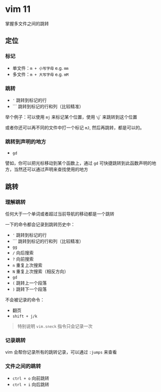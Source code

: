# vim 11

掌握多文件之间的跳转

## 定位

### 标记

- 单文件：`m + 小写字母` e.g. `mm`
- 多文件：`m + 大写字母` e.g. `mM`

### 跳转

- `'` 跳转到标记的行
- `\`` 跳转到标记的行和列（比较精准）

举个例子：可以使用 `mj` 来标记某个位置，使用 `\`j` 来跳转到这个位置

或者你还可以再不同的文件中打一个标记 `mJ`, 然后再跳转，都是可以的。

### 跳转到声明的地方

- `gd`

譬如，你可以把光标移动到某个函数上，通过 `gd` 可快捷跳转到此函数声明的地方，当然还可以通过声明来查找使用的地方

## 跳转

### 理解跳转

任何大于一个单词或者超过当前导航的移动都是一个跳转

一下的命令都会记录到跳转历史中：

- `'` 跳转到标记的行
- `\`` 跳转到标记的行和列（比较精准）
- `gg` 
- `/` 向后搜索
- `?` 向前搜索
- `n` 重复上次搜索
- `N` 重复上次搜索（相反方向）
- `gd`
- `(` 跳转上一个段落
- `)` 跳转下一个段落

不会被记录的命令：

- 翻页
- `shift + j/k`

> 特别说明 `vim.sneck` 指令只会记录一次

### 记录跳转

vim 会帮你记录所有的跳转记录，可以通过 `:jumps` 来查看

### 文件之间的跳转

- `ctrl + o` 向前跳转
- `ctrl + i` 向后跳转